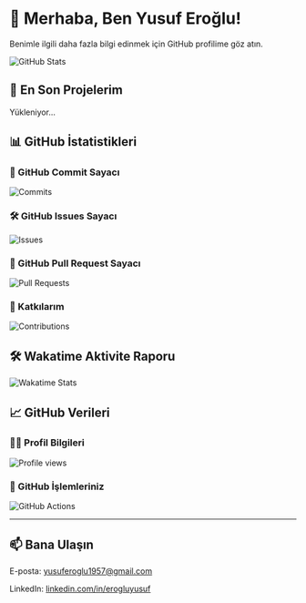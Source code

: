 # 👋 Merhaba, Ben Yusuf Eroğlu!

Benimle ilgili daha fazla bilgi edinmek için GitHub profilime göz atın.

![GitHub Stats](https://github-readme-stats.vercel.app/api?username=erogluyusuf&show_icons=true&theme=radical)

## 🚀 En Son Projelerim

<!--START_SECTION:repos-->
Yükleniyor...
<!--END_SECTION:repos-->

## 📊 GitHub İstatistikleri

### 📜 GitHub Commit Sayacı
![Commits](https://github-readme-stats.vercel.app/api/counter?username=erogluyusuf&style=for-the-badge&logo=git)

### 🛠️ GitHub Issues Sayacı
![Issues](https://github-readme-stats.vercel.app/api/issues?username=erogluyusuf&style=for-the-badge&logo=github)

### 🔧 GitHub Pull Request Sayacı
![Pull Requests](https://github-readme-stats.vercel.app/api/prs?username=erogluyusuf&style=for-the-badge&logo=github)

### 🌟 Katkılarım
![Contributions](https://github-readme-stats.vercel.app/api/top-langs/?username=erogluyusuf&layout=compact)

## 🛠️ Wakatime Aktivite Raporu
![Wakatime Stats](https://wakatime.com/badge/user/erogluyusuf.svg)

## 📈 GitHub Verileri

### 👨‍💻 Profil Bilgileri
![Profile views](https://komarev.com/ghpvc/?username=erogluyusuf&color=blueviolet)

### 🚀 GitHub İşlemleriniz
![GitHub Actions](https://github.com/erogluyusuf/erogluyusuf/actions/workflows/main.yml/badge.svg)

---

## 📫 Bana Ulaşın
E-posta: [yusuferoglu1957@gmail.com](mailto:yusuferoglu1957@gmail.com)

LinkedIn: [linkedin.com/in/erogluyusuf](https://linkedin.com/in/erogluyusuf)
